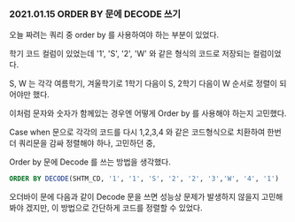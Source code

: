 ### 2021.01.15 ORDER BY 문에 DECODE 쓰기

오늘 짜려는 쿼리 중 order by 를 사용하여야 하는 부분이 있었다.

학기 코드 컬럼이 있었는데 '1', 'S', '2', 'W' 와 같은 형식의 코드로 저장되는 컬럼이었다.

S, W 는 각각 여름학기, 겨울학기로 1학기 다음이 S, 2학기 다음이 W 순서로 정렬이 되어야만 했다.

이처럼 문자와 숫자가 함께있는 경우엔 어떻게 Order by 를 사용해야 하는지 고민했다.

Case when 문으로 각각의 코드를 다시 1,2,3,4 와 같은 코드형식으로 치환하여 한번 더 쿼리문을 감싸 정렬해야 하나, 고민하던 중,

Order by 문에 Decode 를 쓰는 방법을 생각했다.

```sql
ORDER BY DECODE(SHTM_CD, '1', '1', 'S', '2', '2', '3','W', '4', '1') 
```

오더바이 문에 다음과 같이 Decode 문을 쓰면 성능상 문제가 발생하지 않을지 고민해봐야 겠지만, 이 방법으로 간단하게 코드를 정렬할 수 있었다.

